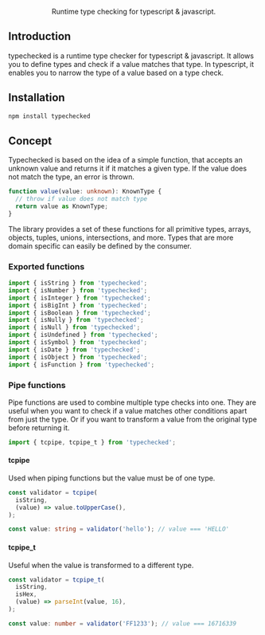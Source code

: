 <p align="center">
Runtime type checking for typescript & javascript.
</p>

## Introduction

typechecked is a runtime type checker for typescript & javascript. It allows you to define types and check if a value matches that type. In typescript, it enables you to narrow the type of a value based on a type check.

## Installation

```bash
npm install typechecked
```

## Concept

Typechecked is based on the idea of a simple function, that accepts an unknown value and returns it if it matches a given type. If the value does not match the type, an error is thrown.


```typescript
function value(value: unknown): KnownType {
  // throw if value does not match type
  return value as KnownType;
}
```

The library provides a set of these functions for all primitive types, arrays, objects, tuples, unions, intersections, and more. Types that are more domain specific can easily be defined by the consumer.

### Exported functions

```typescript
import { isString } from 'typechecked';
import { isNumber } from 'typechecked';
import { isInteger } from 'typechecked';
import { isBigInt } from 'typechecked';
import { isBoolean } from 'typechecked';
import { isNully } from 'typechecked';
import { isNull } from 'typechecked';
import { isUndefined } from 'typechecked';
import { isSymbol } from 'typechecked';
import { isDate } from 'typechecked';
import { isObject } from 'typechecked';
import { isFunction } from 'typechecked';
```

### Pipe functions

Pipe functions are used to combine multiple type checks into one. They are useful when you want to check if a value matches other conditions apart from just the type. Or if you want to transform a value from the original type before returning it.

```typescript
import { tcpipe, tcpipe_t } from 'typechecked';
```

#### tcpipe

Used when piping functions but the value must be of one type.

```typescript
const validator = tcpipe(
  isString,
  (value) => value.toUpperCase(),
);

const value: string = validator('hello'); // value === 'HELLO'
```

#### tcpipe_t

Useful when the value is transformed to a different type.

```typescript
const validator = tcpipe_t(
  isString,
  isHex,
  (value) => parseInt(value, 16),
);

const value: number = validator('FF1233'); // value === 16716339
```
